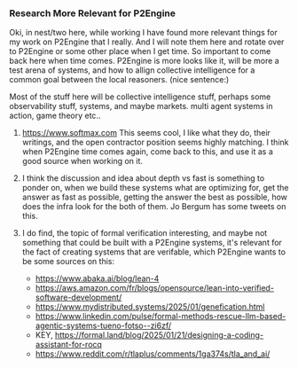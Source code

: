 ### Research More Relevant for P2Engine

Oki, in nest/two here, while working I have found more relevant things for my work on P2Engine that I really. And I will note them
here and rotate over to P2Engine or some other place when I get time. So important to come back here when time comes. P2Engine is more looks like it, will be more a test arena of systems, and how to allign collective intelligence for a common goal between the local reasoners. (nice sentence:)

Most of the stuff here will be collective intelligence stuff, perhaps some observability stuff, systems, and maybe markets. multi agent systems in action, game theory etc..

1. https://www.softmax.com This seems cool, I like what they do, their writings, and the open contractor position seems highly matching. I think when P2Engine time comes again, come back to this, and use it as a good source when working on it.

2. I think the discussion and idea about depth vs fast is something to ponder on, when we build these systems what are optimizing for, get the answer as fast as possible, getting the answer the best as possible, how does the infra look for the both of them. Jo Bergum has some tweets on this.

3. I do find, the topic of formal verification interesting, and maybe not something that could be built with a P2Engine systems, it's relevant for the fact of creating systems that are verifable, which P2Engine wants to be some sources on this:
   - https://www.abaka.ai/blog/lean-4
   - https://aws.amazon.com/fr/blogs/opensource/lean-into-verified-software-development/
   - https://www.mydistributed.systems/2025/01/genefication.html
   - https://www.linkedin.com/pulse/formal-methods-rescue-llm-based-agentic-systems-tueno-fotso--zi6zf/
   - KEY, https://formal.land/blog/2025/01/21/designing-a-coding-assistant-for-rocq
   - https://www.reddit.com/r/tlaplus/comments/1ga374s/tla_and_ai/
